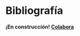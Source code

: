 # Bibliografía

<warning><b>¡En construcción! <a href="https://github.com/TeenBiscuits/Pro2324">Colabora</a></b></warning>

<!--
<tldr>Bibliografía recomendada, desde las lecturas esenciales más básicas hasta los grandes clásicos.</tldr>
-->